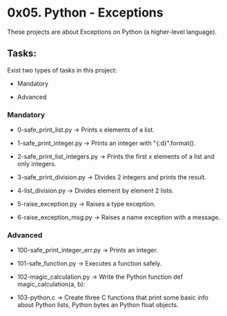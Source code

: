# 0x05. Python - Exceptions

These projects are about Exceptions on Python (a higher-level language).

## Tasks:

Exist two types of tasks in this project:

- Mandatory

- Advanced

### Mandatory

- 0-safe_print_list.py &rarr; Prints x elements of a list.

- 1-safe_print_integer.py &rarr; Prints an integer with "{:d}".format().

- 2-safe_print_list_integers.py &rarr; Prints the first x elements of a list and only integers.

- 3-safe_print_division.py &rarr; Divides 2 integers and prints the result.

- 4-list_division.py &rarr; Divides element by element 2 lists.

- 5-raise_exception.py &rarr; Raises a type exception.

- 6-raise_exception_msg.py &rarr; Raises a name exception with a message.

### Advanced

- 100-safe_print_integer_err.py &rarr; Prints an integer.

- 101-safe_function.py &rarr; Executes a function safely.

- 102-magic_calculation.py &rarr; Write the Python function def magic_calculation(a, b):

- 103-python.c &rarr; Create three C functions that print some basic info about Python lists, Python bytes an Python float objects.

